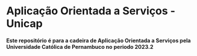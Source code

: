 # Aplicação Orientada a Serviços - Unicap 

#### Este repositório é para a cadeira de Aplicação Orientada a Serviços pela Universidade Católica de Pernambuco no periodo 2023.2
